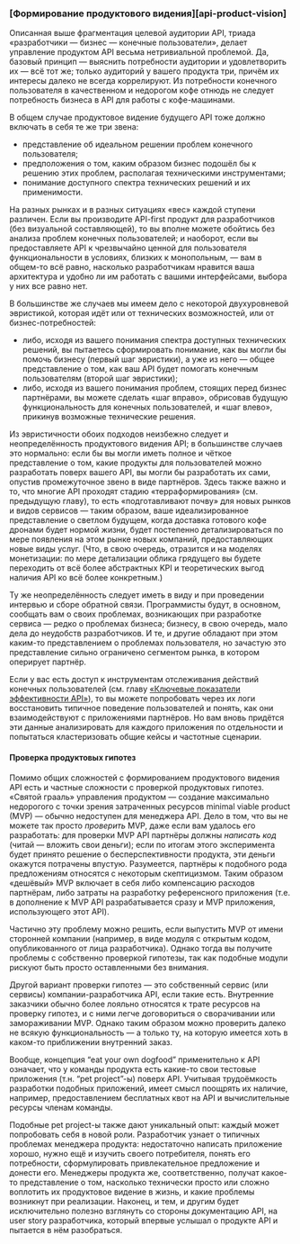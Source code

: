 ### [Формирование продуктового видения][api-product-vision]

Описанная выше фрагментация целевой аудитории API, триада «разработчики — бизнес — конечные пользователи», делает управление продуктом API весьма нетривиальной проблемой. Да, базовый принцип — выяснить потребности аудитории и удовлетворить их — всё тот же; только аудиторий у вашего продукта три, причём их интересы далеко не всегда коррелируют. Из потребности конечного пользователя в качественном и недорогом кофе отнюдь не следует потребность бизнеса в API для работы с кофе-машинами.

В общем случае продуктовое видение будущего API тоже должно включать в себя те же три звена:
  * представление об идеальном решении проблем конечного пользователя;
  * предположения о том, каким образом бизнес подошёл бы к решению этих проблем, располагая техническими инструментами;
  * понимание доступного спектра технических решений и их применимости.

На разных рынках и в разных ситуациях «вес» каждой ступени различен. Если вы производите API-first продукт для разработчиков (без визуальной составляющей), то вы вполне можете обойтись без анализа проблем конечных пользователей; и наоборот, если вы предоставляете API к чрезвычайно ценной для пользователя функциональности в условиях, близких к монопольным, — вам в общем-то всё равно, насколько разработчикам нравится ваша архитектура и удобно ли им работать с вашими интерфейсами, выбора у них все равно нет.

В большинстве же случаев мы имеем дело с некоторой двухуровневой эвристикой, которая идёт или от технических возможностей, или от бизнес-потребностей:
  * либо, исходя из вашего понимания спектра доступных технических решений, вы пытаетесь сформировать понимание, как вы могли бы помочь бизнесу (первый шаг эвристики), а уже из него — общее представление о том, как ваш API будет помогать конечным пользователям (второй шаг эвристики);
  * либо, исходя из вашего понимания проблем, стоящих перед бизнес партнёрами, вы можете сделать «шаг вправо», обрисовав будущую функциональность для конечных пользователей, и «шаг влево», прикинув возможные технические решения.

Из эвристичности обоих подходов неизбежно следует и неопределённость продуктового видения API; в большинстве случаев это нормально: если бы вы могли иметь полное и чёткое представление о том, какие продукты для пользователей можно разработать поверх вашего API, вы могли бы разработать их сами, опустив промежуточное звено в виде партнёров. Здесь также важно и то, что многие API проходят стадию «терраформирования» (см. предыдущую главу), то есть «подготавливают почву» для новых рынков и видов сервисов — таким образом, ваше идеализированное представление о светлом будущем, когда доставка готового кофе дронами будет нормой жизни, будет постепенно детализироваться по мере появления на этом рынке новых компаний, предоставляющих новые виды услуг. (Что, в свою очередь, отразится и на моделях монетизации: по мере детализации облика грядущего вы будете переходить от всё более абстрактных KPI и теоретических выгод наличия API ко всё более конкретным.)

Ту же неопределённость следует иметь в виду и при проведении интервью и сборе обратной связи. Программисты будут, в основном, сообщать вам о своих проблемах, возникающих при разработке сервиса — редко о проблемах бизнеса; бизнесу, в свою очередь, мало дела до неудобств разработчиков. И те, и другие обладают при этом каким-то представлением о проблемах пользователя, но зачастую это представление сильно ограничено сегментом рынка, в котором оперирует партнёр.

Если у вас есть доступ к инструментам отслеживания действий конечных пользователей (см. главу [«Ключевые показатели эффективности API»](#api-product-kpi)), то вы можете попробовать через их логи восстановить типичное поведение пользователей и понять, как они взаимодействуют с приложениями партнёров. Но вам вновь придётся эти данные анализировать для каждого приложения по отдельности и попытаться кластеризовать общие кейсы и частотные сценарии.

#### Проверка продуктовых гипотез

Помимо общих сложностей с формированием продуктового видения API есть и частные сложности с проверкой продуктовых гипотез. «Святой грааль» управления продуктом — создание максимально недорогого с точки зрения затраченных ресурсов minimal viable product (MVP) — обычно недоступен для менеджера API. Дело в том, что вы не можете так просто *проверить* MVP, даже если вам удалось его разработать: для проверки MVP API партнёры должны *написать код* (читай — вложить свои деньги); если по итогам этого эксперимента будет принято решение о бесперспективности продукта, эти деньги окажутся потрачены впустую. Разумеется, партнёры к подобного рода предложениям относятся с некоторым скептицизмом. Таким образом «дешёвый» MVP включает в себя либо компенсацию расходов партнёрам, либо затраты на разработку референсного приложения (т.е. в дополнение к MVP API разрабатывается сразу и MVP приложения, использующего этот API).

Частично эту проблему можно решить, если выпустить MVP от имени сторонней компании (например, в виде модуля с открытым кодом, опубликованного от лица разработчика). Однако тогда вы получите проблемы с собственно проверкой гипотезы, так как подобные модули рискуют быть просто оставленными без внимания.

Другой вариант проверки гипотез — это собственный сервис (или сервисы) компании-разработчика API, если такие есть. Внутренние заказчики обычно более лояльно относятся к трате ресурсов на проверку гипотез, и с ними легче договориться о сворачивании или замораживании MVP. Однако таким образом можно проверить далеко не всякую функциональность — а только ту, на которую имеется хоть в каком-то приближении внутренний заказ.

Вообще, концепция “eat your own dogfood” применительно к API означает, что у команды продукта есть какие-то свои тестовые приложения (т.н. “pet project”-ы) поверх API. Учитывая трудоёмкость разработки подобных приложений, имеет смысл поощрять их наличие, например, предоставлением бесплатных квот на API и вычислительные ресурсы членам команды.

Подобные pet project-ы также дают уникальный опыт: каждый может попробовать себя в новой роли. Разработчик узнает о типичных проблемах менеджера продукта: недостаточно написать приложение хорошо, нужно ещё и изучить своего потребителя, понять его потребности, сформулировать привлекательное предложение и донести его. Менеджеры продукта же, соответственно, получат какое-то представление о том, насколько технически просто или сложно воплотить их продуктовое видение в жизнь, и какие проблемы возникнут при реализации. Наконец, и тем, и другим будет исключительно полезно взглянуть со стороны документацию API, на user story разработчика, который впервые услышал о продукте API и пытается в нём разобраться.